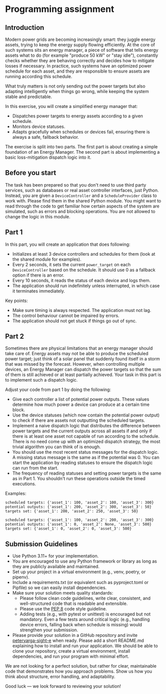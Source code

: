 # Programming assignment

## Introduction
Modern power grids are becoming increasingly smart: they juggle energy assets, trying to keep the energy supply flowing efficiently. At the core of such systems sits an energy manager, a piece of software that tells energy assets what to do (for example "produce 50 kW" or "stay idle"), constantly checks whether they are behaving correctly and decides how to mitigate losses if necessary. In practice, such systems have an optimized power schedule for each asset, and they are responsible to ensure assets are running according this schedule.

What truly matters is not only sending out the power targets but also adapting intelligently when things go wrong, while keeping the system stable and predictable.

In this exercise, you will create a simplified energy manager that:
- Dispatches power targets to energy assets according to a given schedule.
- Monitors device statuses.
- Adapts gracefully when schedules or devices fail, ensuring there is always a safe, fallback behavior.

The exercise is split into two parts. The first part is about creating a simple foundation of an Energy Manager. The second part is about implementing a basic loss-mitigation dispatch logic into it.

## Before you start

The task has been prepared so that you don't need to use third party services, such as databases or real asset controller interfaces, just Python. Instead, you are given a `DeviceController` and a `ScheduleProvider` class to work with. Please find them in the shared Python module. You might want to read through the code to get familiar how certain aspects of the system are simulated, such as errors and blocking operations. You are not allowed to change the logic in this module.

## Part 1

In this part, you will create an application that does following:
- Initializes at least 3 device controllers and schedules for them (look at the shared module for examples).
- Every 2 seconds, it sets the current `power_target` on each `DeviceController` based on the schedule. It should use 0 as a fallback option if there is an error.
- Every 10 seconds, it reads the status of each device and logs them.
- The application should run indefinitely unless interrupted, in which case it terminates immediately.

Key points:
- Make sure timing is always respected. The application must not lag.
- The control behaviour cannot be impaired by errors.
- The application should not get stuck if things go out of sync.

## Part 2

Sometimes there are physical limitations that an energy manager should take care of. Energy assets may not be able to produce the scheduled power target; just think of a solar panel that suddenly found itself in a storm that was missed by the forecast. However, when controlling multiple devices, an Energy Manager can dispatch the power targets so that the sum of them is still achieved or at least partially achieved. Your task in this part is to implement such a dispatch logic.

Adjust your code from part 1 by doing the following:
- Give each controller a list of potential power outputs. These values determine how much power a device can produce at a certain time block.
- Use the device statuses (which now contain the potential power output) to check if there are assets not outputting the scheduled targets.
- Implement a naive dispatch logic that distributes the difference between power targets and the current outputs across all assets if and only if there is at least one asset not capable of run according to the schedule. There is no need come up with an optimized dispatch strategy, the most trivial algorithm you can think of is enough.
- You should use the most recent status messages for the dispatch logic. A missing status message is the same as if the potential was 0. You can start the application by reading statuses to ensure the dispatch logic can run from the start.
- The frequency of reading statuses and setting power targets is the same as in Part 1. You shouldn't run these operations outside the timed executions. 

Examples:
```
scheduled targets: {'asset_1': 100, 'asset_2': 100, 'asset_3': 300}
potential outputs: {'asset_1': 200, 'asset_2': 300, 'asset_3': 50}
targets set: {'asset_1': 200, 'asset_2': 250, 'asset_3': 50}
```

```
scheduled targets: {'asset_1': 100, 'asset_2': 200, 'asset_3': 300}
potential outputs: {'asset_1': 0, 'asset_2': None, 'asset_3': 500}
targets set: {'asset_1': 0, 'asset_2': 0, 'asset_3': 500}
```

## Submission Guidelines

- Use Python 3.11+ for your implementation.
- You are encouraged to use any Python framework or library as long as they are publicly available and maintained.
- Set up your project in a virtual environment (e.g., venv, poetry, or pipenv).
- Include a requirements.txt (or equivalent such as pyproject.toml or Pipfile) so we can easily install dependencies.
- Make sure your solution meets quality standards:
  - Please follow clean code guidelines, write clear, consistent, and well-structured code that is readable and extensible.
  - Please use the [PEP 8](https://peps.python.org/pep-0008/) code style guideline.
  - Adding tests (e.g., with pytest or unittest) is encouraged but not mandatory. Even a few tests around critical logic (e.g., handling device errors, falling back when schedule is missing) would strengthen your submission.
- Please provide your solution in a GitHub repository and invite [petervarga-sight-e](https://github.com/petervarga-sight-e) when ready. Please add a short README.md explaining how to install and run your application. We should be able to clone your repository, create a virtual environment, install dependencies, and run your program with minimal effort.

We are not looking for a perfect solution, but rather for clear, maintainable code that demonstrates how you approach problems. Show us how you think about structure, error handling, and adaptability.

Good luck — we look forward to reviewing your solution!